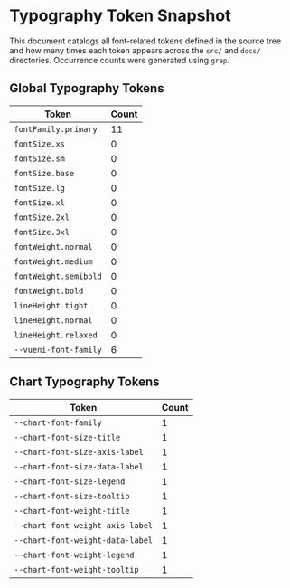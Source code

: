 # Typography Token Snapshot

This document catalogs all font-related tokens defined in the source tree and how many times each token appears across the `src/` and `docs/` directories. Occurrence counts were generated using `grep`.

## Global Typography Tokens

| Token | Count |
| ----- | ----- |
| `fontFamily.primary` | 11 |
| `fontSize.xs` | 0 |
| `fontSize.sm` | 0 |
| `fontSize.base` | 0 |
| `fontSize.lg` | 0 |
| `fontSize.xl` | 0 |
| `fontSize.2xl` | 0 |
| `fontSize.3xl` | 0 |
| `fontWeight.normal` | 0 |
| `fontWeight.medium` | 0 |
| `fontWeight.semibold` | 0 |
| `fontWeight.bold` | 0 |
| `lineHeight.tight` | 0 |
| `lineHeight.normal` | 0 |
| `lineHeight.relaxed` | 0 |
| `--vueni-font-family` | 6 |

## Chart Typography Tokens

| Token | Count |
| ----- | ----- |
| `--chart-font-family` | 1 |
| `--chart-font-size-title` | 1 |
| `--chart-font-size-axis-label` | 1 |
| `--chart-font-size-data-label` | 1 |
| `--chart-font-size-legend` | 1 |
| `--chart-font-size-tooltip` | 1 |
| `--chart-font-weight-title` | 1 |
| `--chart-font-weight-axis-label` | 1 |
| `--chart-font-weight-data-label` | 1 |
| `--chart-font-weight-legend` | 1 |
| `--chart-font-weight-tooltip` | 1 | 